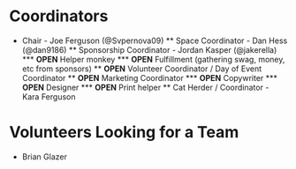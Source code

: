 Coordinators
====

* Chair - Joe Ferguson (@Svpernova09)
** Space Coordinator - Dan Hess (@dan9186)
** Sponsorship Coordinator - Jordan Kasper (@jakerella)
*** __OPEN__ Helper monkey
*** __OPEN__ Fulfillment (gathering swag, money, etc from sponsors)
** __OPEN__ Volunteer Coordinator / Day of Event Coordinator
** __OPEN__ Marketing Coordinator
*** __OPEN__ Copywriter
*** __OPEN__ Designer
*** __OPEN__ Print helper
** Cat Herder / Coordinator - Kara Ferguson

Volunteers Looking for a Team
====

* Brian Glazer
